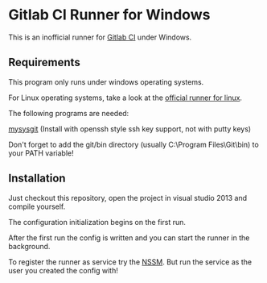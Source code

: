 Gitlab CI Runner for Windows
============================

This is an inofficial runner for [Gitlab CI](https://github.com/gitlabhq/gitlab-ci) under Windows.

Requirements
------------

This program only runs under windows operating systems.

For Linux operating systems, take a look at the [official runner for linux](https://github.com/gitlabhq/gitlab-ci-runner).

The following programs are needed:

[mysysgit](http://msysgit.github.io/) (Install with openssh style ssh key support, not with putty keys)

Don't forget to add the git/bin directory (usually C:\Program Files\Git\bin) to your PATH variable!

Installation
------------

Just checkout this repository, open the project in visual studio 2013 and compile yourself.

The configuration initialization begins on the first run.

After the first run the config is written and you can start the runner in the background.

To register the runner as service try the [NSSM](http://nssm.cc/). But run the service as the user you created the config with!

